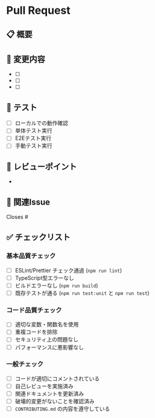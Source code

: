 # Pull Request

## 📋 概要
<!-- このPRの目的と変更内容を簡潔に説明 -->

## 🔄 変更内容
<!-- 具体的な変更点をリスト形式で記載 -->
- [ ] 
- [ ] 
- [ ] 

## 🧪 テスト
<!-- 実施したテスト内容にチェック -->
- [ ] ローカルでの動作確認
- [ ] 単体テスト実行
- [ ] E2Eテスト実行
- [ ] 手動テスト実行

## 📝 レビューポイント
<!-- レビューアーに特に確認してもらいたい点 -->
- 

## 🔗 関連Issue
<!-- 関連するIssueがあればリンク -->
Closes #

## ✅ チェックリスト

### 基本品質チェック
- [ ] ESLint/Prettier チェック通過 (`npm run lint`)
- [ ] TypeScript型エラーなし
- [ ] ビルドエラーなし (`npm run build`)
- [ ] 既存テストが通る (`npm run test:unit` と `npm run test`)

### コード品質チェック
- [ ] 適切な変数・関数名を使用
- [ ] 重複コードを排除
- [ ] セキュリティ上の問題なし
- [ ] パフォーマンスに悪影響なし

### 一般チェック
- [ ] コードが適切にコメントされている
- [ ] 自己レビューを実施済み
- [ ] 関連ドキュメントを更新済み
- [ ] 破壊的変更がないことを確認済み
- [ ] `CONTRIBUTING.md` の内容を遵守している
